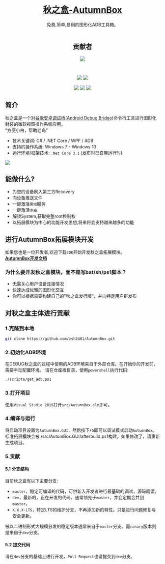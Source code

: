 <div align="center">
<br/><br/><br/>
<!-- <img style="height:60px" src="https://www.atmb.top/favicon.ico"> -->


# [秋之盒-AutumnBox](http://www.atmb.top)
免费,简单,易用的图形化ADB工具箱。   
<br/>

## 贡献者
![](https://opencollective.com/AutumnBox/contributors.svg?button=false)

<br/>



[![](https://github.com/zsh2401/AutumnBox/workflows/Build%20and%20Test/badge.svg)](https://github.com/zsh2401/AutumnBox/actions?query=workflow%3ABuild+and+Test)
[![](https://github.com/zsh2401/AutumnBox/workflows/Canary/badge.svg)](https://github.com/zsh2401/AutumnBox/releases)


![](https://img.shields.io/badge/C%23-8.0-brightgreen.svg)
![](https://img.shields.io/badge/GUI-WPF-blue.svg)
[![](https://img.shields.io/badge/开发者群-153424015-orange.svg)](https://jq.qq.com/?_wv=1027&k=M6X9BBCR)

 </div>

## 简介
秋之盒是一个对[谷歌安卓调试桥(Android Debug Bridge)](https://developer.android.com/studio/command-line/adb/?gclid=CjwKCAjw4MP5BRBtEiwASfwAL0zKSD761d9W05bQmMc4Q7AjJSNvnfQrmdg3rvmfzkixmXfCqFbCyxoCu3gQAvD_BwE&gclsrc=aw.ds)命令行工具进行图形化封装的微软视窗操作系统应用。   
“方便小白，帮助老鸟”
- 技术关键词: C# / .NET Core / WPF / ADB
- 支持的操作系统: Windows 7 - Windows 10
- 运行环境/框架技术: `.Net Core 3.1` (发布时已自带运行时)

![](https://atmb.top/assets/img/1.dedcd74c.png)


## 能做什么?
* 为您的设备刷入第三方Recovery
* 向设备推送文件
* 一键激活`黑域`服务
* 一键激活`冰箱`
* 解锁System,获取完整root控制权
* 以拓展模块为中心的功能开发思想,将来将会支持越来越多的功能


## 进行AutumnBox拓展模块开发
如果您也是一位开发者,欢迎下载`SDK`开始开发秋之盒拓展模块。   
[**AutumnBox开发文档**](https://atmb.top/dev/docs/)
### 为什么要开发秋之盒模块，而不是写bat/sh/ps1脚本？
* 无需关心用户设备连接情况
* 快速达成优雅的图形化交互
* 你可以根据需要构建自己的”秋之盒发行版“，并向特定用户群发布

## 对秋之盒主体进行贡献
### 1.克隆到本地
```sh
git clone https://github.com/zsh2401/AutumnBox.git
```
### 2.初始化ADB环境
在DEBUG秋之盒的过程中使用的ADB环境来自于外部仓库。在开始你的开发前，需要手动配置环境。
请在仓库根目录，使用`powershell`执行代码:
```sh
./scripts/get_adb.ps1
```
### 3.打开项目
使用`Visual Studio 2019`打开`src/AutumnBox.sln`即可。
### 4.编译与运行
将启动项目设置为`AutumnBox.GUI`，然后按下`F5`即可以调试模式启动`AutumnBox`。   
标准拓展模块会被./src/AutumBox.GUI/afterbuild.ps1构建，如果修改了，请重新生成项目。
### 5.贡献
#### 5.1 分支结构
目前秋之盒有以下主要分支:
* `master`，稳定可编译的代码，可供新入开发者进行最基础的调试，源码阅读。
* `dev`，最新的，正在开发的代码，通常领先于`master`，并会定期合并到`master`。
* `X.X.X-LTS`，特定LTS的维护分支，不再添加新的特性，只是进行问题修复与安全更新。   

被以二进制形式大规模分发的稳定版本通常来自于`master`分支。而`canary`版本则是来自于`dev`分支。    
#### 5.2 提交代码
请在`dev`分支的基础上进行开发，`Pull Request`也请提交到`dev`分支。